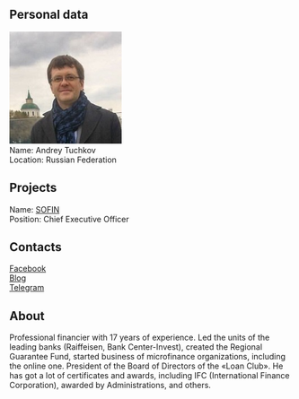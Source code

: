 ## Personal data
![andrey tuchkov photo](photo/andrey_tuchkov.jpg)  
Name:   Andrey Tuchkov  
Location: Russian Federation  
## Projects 
Name: [SOFIN](../projects/sofin.md)  
Position: Chief Executive Officer   
## Contacts  
[Facebook](https://www.facebook.com/av.tuchkov)  
[Blog](https://medium.com/@sofinplatform)  
[Telegram](https://t.me/andreytuchkov)
## About
Professional financier with 17 years of experience. Led the units of the leading banks (Raiffeisen, Bank Center-Invest), created the Regional Guarantee Fund, started business of microfinance organizations, including the online one. President of the Board of Directors of the «Loan Club». He has got a lot of certificates and awards, including IFC (International Finance Corporation), awarded by Administrations, and others.
